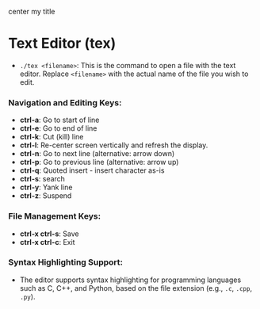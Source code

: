 center my title

# Text Editor (tex)

-   `./tex <filename>`: This is the command to open a file with the text editor. Replace `<filename>` with the actual name of the file you wish to edit.

### Navigation and Editing Keys:

-   **ctrl-a**: Go to start of line
-   **ctrl-e**: Go to end of line
-   **ctrl-k**: Cut (kill) line
-   **ctrl-l**: Re-center screen vertically and refresh the display.
-   **ctrl-n**: Go to next line (alternative: arrow down)
-   **ctrl-p**: Go to previous line (alternative: arrow up)
-   **ctrl-q**: Quoted insert - insert character as-is
-   **ctrl-s**: search
-   **ctrl-y**: Yank line
-   **ctrl-z**: Suspend

### File Management Keys:

-   **ctrl-x ctrl-s**: Save
-   **ctrl-x ctrl-c**: Exit

### Syntax Highlighting Support:

-   The editor supports syntax highlighting for programming languages such as C, C++, and Python, based on the file extension (e.g., `.c`, `.cpp`, `.py`).
